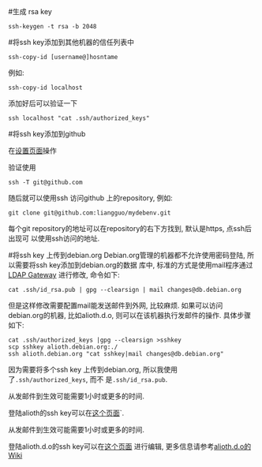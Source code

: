 #生成 rsa key 

```
ssh-keygen -t rsa -b 2048
```

#将ssh key添加到其他机器的信任列表中

```
ssh-copy-id [username@]hosntame
```
例如:
```
ssh-copy-id localhost
```

添加好后可以验证一下
```
ssh localhost "cat .ssh/authorized_keys"
```

#将ssh key添加到github

在[设置页面](https://github.com/settings/ssh)操作

验证使用
```
ssh -T git@github.com
```
随后就可以使用ssh 访问github 上的repository, 例如:
```
git clone git@github.com:liangguo/mydebenv.git
```
每个git repository的地址可以在repository的右下方找到, 默认是https, 点ssh后出现可
以使用ssh访问的地址.

#将ssh key 上传到debian.org
Debian.org管理的机器都不允许使用密码登陆, 所以需要将ssh key添加到debian.org的数据
库中, 标准的方式是使用mail程序通过[LDAP Gateway](https://db.debian.org/doc-mail.html)
进行修改, 命令如下:
```
cat .ssh/id_rsa.pub | gpg --clearsign | mail changes@db.debian.org
```
但是这样修改需要配置mail能发送邮件到外网, 比较麻烦. 如果可以访问debian.org的机器,
比如alioth.d.o, 则可以在该机器执行发邮件的操作. 具体步骤如下:

```
cat .ssh/authorized_keys |gpg --clearsign >sshkey
scp sshkey alioth.debian.org:./
ssh alioth.debian.org "cat sshkey|mail changes@db.debian.org"
```

因为需要将多个ssh key 上传到debian.org, 所以我使用了`.ssh/authorized_keys`, 而不
是`.ssh/id_rsa.pub`. 

从发邮件到生效可能需要1小时或更多的时间. 

登陆alioth的ssh key可以在[这个页面](https://alioth.debian.org/account/editsshkeys.php)`. 

从发邮件到生效可能需要1小时或更多的时间. 

登陆alioth.d.o的ssh key可以在[这个页面](https://alioth.debian.org/account/editsshkeys.php)
进行编辑, 更多信息请参考[alioth.d.o的Wiki](https://wiki.debian.org/Alioth/SSH)

